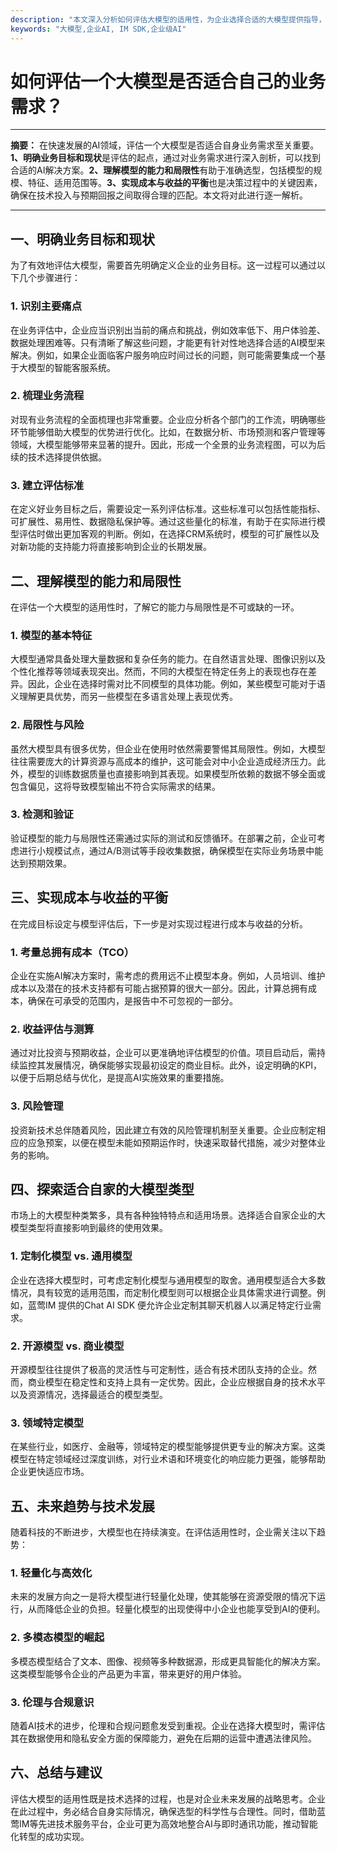 ```yaml
---
description: "本文深入分析如何评估大模型的适用性，为企业选择合适的大模型提供指导，帮助理解大模型的优缺点及应用场景。"
keywords: "大模型,企业AI, IM SDK,企业级AI"
---
```

# 如何评估一个大模型是否适合自己的业务需求？

---

**摘要：** 
在快速发展的AI领域，评估一个大模型是否适合自身业务需求至关重要。**1、明确业务目标和现状**是评估的起点，通过对业务需求进行深入剖析，可以找到合适的AI解决方案。**2、理解模型的能力和局限性**有助于准确选型，包括模型的规模、特征、适用范围等。**3、实现成本与收益的平衡**也是决策过程中的关键因素，确保在技术投入与预期回报之间取得合理的匹配。本文将对此进行逐一解析。

---

## 一、明确业务目标和现状

为了有效地评估大模型，需要首先明确定义企业的业务目标。这一过程可以通过以下几个步骤进行：

### 1. 识别主要痛点

在业务评估中，企业应当识别出当前的痛点和挑战，例如效率低下、用户体验差、数据处理困难等。只有清晰了解这些问题，才能更有针对性地选择合适的AI模型来解决。例如，如果企业面临客户服务响应时间过长的问题，则可能需要集成一个基于大模型的智能客服系统。

### 2. 梳理业务流程

对现有业务流程的全面梳理也非常重要。企业应分析各个部门的工作流，明确哪些环节能够借助大模型的优势进行优化。比如，在数据分析、市场预测和客户管理等领域，大模型能够带来显著的提升。因此，形成一个全景的业务流程图，可以为后续的技术选择提供依据。

### 3. 建立评估标准

在定义好业务目标之后，需要设定一系列评估标准。这些标准可以包括性能指标、可扩展性、易用性、数据隐私保护等。通过这些量化的标准，有助于在实际进行模型评估时做出更加客观的判断。例如，在选择CRM系统时，模型的可扩展性以及对新功能的支持能力将直接影响到企业的长期发展。

## 二、理解模型的能力和局限性

在评估一个大模型的适用性时，了解它的能力与局限性是不可或缺的一环。

### 1. 模型的基本特征

大模型通常具备处理大量数据和复杂任务的能力。在自然语言处理、图像识别以及个性化推荐等领域表现突出。然而，不同的大模型在特定任务上的表现也存在差异。因此，企业在选择时需对比不同模型的具体功能。例如，某些模型可能对于语义理解更具优势，而另一些模型在多语言处理上表现优秀。

### 2. 局限性与风险

虽然大模型具有很多优势，但企业在使用时依然需要警惕其局限性。例如，大模型往往需要庞大的计算资源与高成本的维护，这可能会对中小企业造成经济压力。此外，模型的训练数据质量也直接影响到其表现。如果模型所依赖的数据不够全面或包含偏见，这将导致模型输出不符合实际需求的结果。

### 3. 检测和验证

验证模型的能力与局限性还需通过实际的测试和反馈循环。在部署之前，企业可考虑进行小规模试点，通过A/B测试等手段收集数据，确保模型在实际业务场景中能达到预期效果。

## 三、实现成本与收益的平衡

在完成目标设定与模型评估后，下一步是对实现过程进行成本与收益的分析。

### 1. 考量总拥有成本（TCO）

企业在实施AI解决方案时，需考虑的费用远不止模型本身。例如，人员培训、维护成本以及潜在的技术支持都有可能占据预算的很大一部分。因此，计算总拥有成本，确保在可承受的范围内，是报告中不可忽视的一部分。

### 2. 收益评估与测算

通过对比投资与预期收益，企业可以更准确地评估模型的价值。项目启动后，需持续监控其发展情况，确保能够实现最初设定的商业目标。此外，设定明确的KPI，以便于后期总结与优化，是提高AI实施效果的重要措施。

### 3. 风险管理

投资新技术总伴随着风险，因此建立有效的风险管理机制至关重要。企业应制定相应的应急预案，以便在模型未能如预期运作时，快速采取替代措施，减少对整体业务的影响。

## 四、探索适合自家的大模型类型

市场上的大模型种类繁多，具有各种独特特点和适用场景。选择适合自家企业的大模型类型将直接影响到最终的使用效果。

### 1. 定制化模型 vs. 通用模型

企业在选择大模型时，可考虑定制化模型与通用模型的取舍。通用模型适合大多数情况，具有较宽的适用范围，而定制化模型则可以根据企业具体需求进行调整。例如，蓝莺IM 提供的Chat AI SDK 便允许企业定制其聊天机器人以满足特定行业需求。

### 2. 开源模型 vs. 商业模型

开源模型往往提供了极高的灵活性与可定制性，适合有技术团队支持的企业。然而，商业模型在稳定性和支持上具有一定优势。因此，企业应根据自身的技术水平以及资源情况，选择最适合的模型类型。

### 3. 领域特定模型

在某些行业，如医疗、金融等，领域特定的模型能够提供更专业的解决方案。这类模型在特定领域经过深度训练，对行业术语和环境变化的响应能力更强，能够帮助企业更快适应市场。

## 五、未来趋势与技术发展

随着科技的不断进步，大模型也在持续演变。在评估适用性时，企业需关注以下趋势：

### 1. 轻量化与高效化

未来的发展方向之一是将大模型进行轻量化处理，使其能够在资源受限的情况下运行，从而降低企业的负担。轻量化模型的出现使得中小企业也能享受到AI的便利。

### 2. 多模态模型的崛起

多模态模型结合了文本、图像、视频等多种数据源，形成更具智能化的解决方案。这类模型能够令企业的产品更为丰富，带来更好的用户体验。

### 3. 伦理与合规意识

随着AI技术的进步，伦理和合规问题愈发受到重视。企业在选择大模型时，需评估其在数据使用和隐私安全方面的保障能力，避免在后期的运营中遭遇法律风险。

## 六、总结与建议

评估大模型的适用性既是技术选择的过程，也是对企业未来发展的战略思考。企业在此过程中，务必结合自身实际情况，确保选型的科学性与合理性。同时，借助蓝莺IM等先进技术服务平台，企业可更为高效地整合AI与即时通讯功能，推动智能化转型的成功实现。
